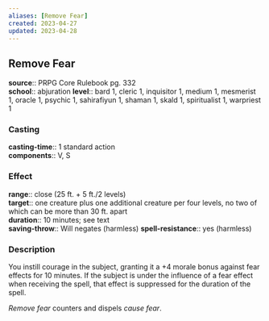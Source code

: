 ```yaml
---
aliases: [Remove Fear]
created: 2023-04-27
updated: 2023-04-28
---
```


## Remove Fear

**source**:: PRPG Core Rulebook pg. 332  
**school**:: abjuration
**level**:: bard 1, cleric 1, inquisitor 1, medium 1, mesmerist 1, oracle 1, psychic 1, sahirafiyun 1, shaman 1, skald 1, spiritualist 1, warpriest 1

### Casting

**casting-time**:: 1 standard action  
**components**:: V, S

### Effect

**range**:: close (25 ft. + 5 ft./2 levels)  
**target**:: one creature plus one additional creature per four levels, no two of which can be more than 30 ft. apart  
**duration**:: 10 minutes; see text  
**saving-throw**:: Will negates (harmless)
**spell-resistance**:: yes (harmless)

### Description

You instill courage in the subject, granting it a +4 morale bonus against fear effects for 10 minutes. If the subject is under the influence of a fear effect when receiving the spell, that effect is suppressed for the duration of the spell.  
  
*Remove fear* counters and dispels *cause fear*.
